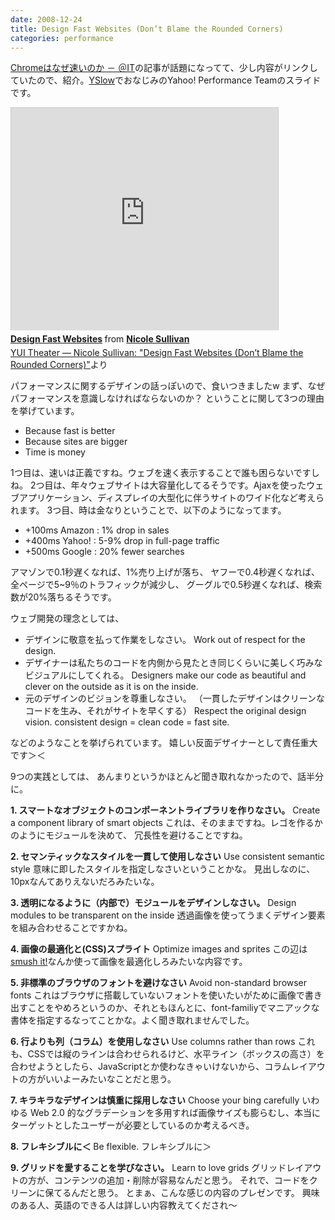 ```yaml
---
date: 2008-12-24
title: Design Fast Websites (Don’t Blame the Rounded Corners)
categories: performance
---
```

<a href="http://www.atmarkit.co.jp/news/analysis/200812/22/chrome.html">Chromeはなぜ速いのか － ＠IT</a>の記事が話題になってて、少し内容がリンクしていたので、紹介。<a href="http://journal.mycom.co.jp/articles/2008/01/29/yslow/">YSlow</a>でおなじみのYahoo! Performance Teamのスライドです。

<iframe style="border: 1px solid #CCC; border-width: 1px 1px 0; margin-bottom: 5px;" src="http://www.slideshare.net/slideshow/embed_code/658403" frameborder="0" marginwidth="0" marginheight="0" scrolling="no" width="427" height="356"></iframe>
<div style="margin-bottom: 5px;"><strong> <a title="Design Fast Websites" href="http://www.slideshare.net/stubbornella/designing-fast-websites-presentation" target="_blank">Design Fast Websites</a> </strong> from <strong><a href="http://www.slideshare.net/stubbornella" target="_blank">Nicole Sullivan</a></strong></div>
<a href="http://yuiblog.com/blog/2008/12/23/video-sullivan/">YUI Theater — Nicole Sullivan: "Design Fast Websites (Don’t Blame the Rounded Corners)"</a>より

パフォーマンスに関するデザインの話っぽいので、食いつきましたw
まず、なぜパフォーマンスを意識しなければならないのか？
ということに関して3つの理由を挙げています。
<ul>
	<li>Because fast is better</li>
	<li>Because sites are bigger</li>
	<li>Time is money</li>
</ul>
1つ目は、速いは正義ですね。ウェブを速く表示することで誰も困らないですしね。
2つ目は、年々ウェブサイトは大容量化してるそうです。Ajaxを使ったウェブアプリケーション、ディスプレイの大型化に伴うサイトのワイド化など考えられます。
3つ目、時は金なりということで、以下のようになってます。
<ul>
	<li>+100ms Amazon : 1% drop in sales</li>
	<li>+400ms Yahoo! : 5-9% drop in full-page traffic</li>
	<li>+500ms Google : 20% fewer searches</li>
</ul>
アマゾンで0.1秒遅くなれば、1%売り上げが落ち、
ヤフーで0.4秒遅くなれば、全ページで5~9％のトラフィックが減少し、
グーグルで0.5秒遅くなれば、検索数が20%落ちるそうです。

ウェブ開発の理念としては、
<ul>
	<li>デザインに敬意を払って作業をしなさい。
Work out of respect for the design.</li>
	<li>デザイナーは私たちのコードを内側から見たとき同じくらいに美しく巧みなビジュアルにしてくれる。
Designers make our code as beautiful and clever on the outside as it is on the inside.</li>
	<li>元のデザインのビジョンを尊重しなさい。
（一貫したデザインはクリーンなコードを生み、それがサイトを早くする）
Respect the original design vision. consistent design = clean code = fast site.</li>
</ul>
などのようなことを挙げられています。
嬉しい反面デザイナーとして責任重大です＞＜

9つの実践としては、
あんまりというかほとんど聞き取れなかったので、話半分に。

<strong>1. スマートなオブジェクトのコンポーネントライブラリを作りなさい。</strong>
Create a component library of smart objects
これは、そのままですね。レゴを作るかのようにモジュールを決めて、
冗長性を避けることですね。

<strong>2. セマンティックなスタイルを一貫して使用しなさい</strong>
Use consistent semantic style
意味に即したスタイルを指定しなさいということかな。
見出しなのに、10pxなんてありえないだろみたいな。

<strong>3. 透明になるように（内部で）モジュールをデザインしなさい。</strong>
Design modules to be transparent on the inside
透過画像を使ってうまくデザイン要素を組み合わせることですかね。

<strong>4. 画像の最適化と(CSS)スプライト</strong>
Optimize images and sprites
この辺は<a href="http://smushit.com/">smush it!</a>なんか使って画像を最適化しろみたいな内容です。

<strong>5. 非標準のブラウザのフォントを避けなさい</strong>
Avoid non-standard browser fonts
これはブラウザに搭載していないフォントを使いたいがために画像で書き出すことをやめろというのか、それともほんとに、font-familiyでマニアックな書体を指定するなってことかな。よく聞き取れませんでした。

<strong>6. 行よりも列（コラム）を使用しなさい</strong>
Use columns rather than rows
これも、CSSでは縦のラインは合わせられるけど、水平ライン（ボックスの高さ）を合わせようとしたら、JavaScriptとか使わなきゃいけないから、コラムレイアウトの方がいいよーみたいなことだと思う。

<strong>7. キラキラなデザインは慎重に採用しなさい</strong>
Choose your bing carefully
いわゆる Web 2.0 的なグラデーションを多用すれば画像サイズも膨らむし、本当にターゲットとしたユーザーが必要としているのか考えるべき。

<strong>8. フレキシブルに＜</strong>
Be flexible.
フレキシブルに＞

<strong>9. グリッドを愛することを学びなさい。</strong>
Learn to love grids
グリッドレイアウトの方が、コンテンツの追加・削除が容易なんだと思う。
それで、コードをクリーンに保てるんだと思う。
とまぁ、こんな感じの内容のプレゼンです。
興味のある人、英語のできる人は詳しい内容教えてくだされ～
